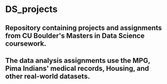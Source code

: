 # DS_projects
## Repository containing projects and assignments from CU Boulder's Masters in Data Science coursework.  
## The data analysis assignments use the MPG, Pima Indians' medical records, Housing, and other real-world datasets.
